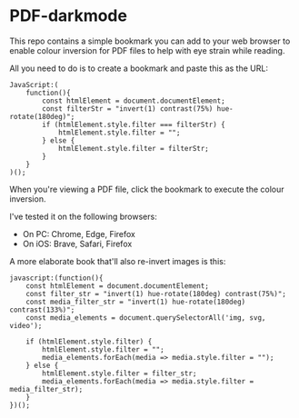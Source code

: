 # PDF-darkmode
This repo contains a simple bookmark you can add to your web browser to enable colour inversion for PDF files to help with eye strain while reading.

All you need to do is to create a bookmark and paste this as the URL:
```
JavaScript:(
    function(){
        const htmlElement = document.documentElement; 
        const filterStr = "invert(1) contrast(75%) hue-rotate(180deg)"; 
        if (htmlElement.style.filter === filterStr) { 
            htmlElement.style.filter = ""; 
        } else { 
            htmlElement.style.filter = filterStr; 
        } 
    }
)(); 
```
When you're viewing a PDF file, click the bookmark to execute the colour inversion.

I've tested it on the following browsers:
- On PC: Chrome, Edge, Firefox
- On iOS: Brave, Safari, Firefox


A more elaborate book that'll also re-invert images is this:
```
javascript:(function(){
    const htmlElement = document.documentElement;
    const filter_str = "invert(1) hue-rotate(180deg) contrast(75%)";
    const media_filter_str = "invert(1) hue-rotate(180deg) contrast(133%)";
    const media_elements = document.querySelectorAll('img, svg, video');

    if (htmlElement.style.filter) {
        htmlElement.style.filter = "";
        media_elements.forEach(media => media.style.filter = "");
    } else {
        htmlElement.style.filter = filter_str;
        media_elements.forEach(media => media.style.filter = media_filter_str);
    }
})();
```
